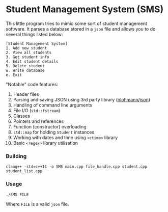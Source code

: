 # Student Management System (SMS)

This little program tries to mimic some sort of student management software.
It parses a database stored in a `json` file and allows you to do several things listed below:
```
[Student Management System]
1. Add new student
2. View all students
3. Get student info
4. Edit student details
5. Delete student
w. Write database
e. Exit
```

"Notable" code features:
1. Header files
2. Parsing and saving JSON using 3rd party library ([nlohmann/json](https://github.com/nlohmann/json))
3. Handling of command line arguments
4. File I/O (`std::fstream`)
5. Classes
6. Pointers and references
7. Function (constructor) overloading
8. `std::map` for holding `Student` instances
9. Working with dates and time using `<ctime>` library
10. Basic `<regex>` library utilisation

### Building

```
clang++ -std=c++11 -o SMS main.cpp file_handle.cpp student.cpp student_list.cpp
```

### Usage

```
./SMS FILE
```
Where `FILE` is a valid `json` file.
